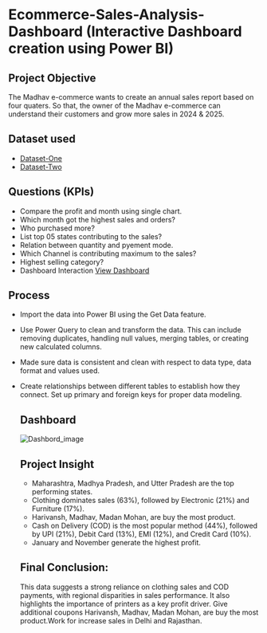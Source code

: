 # Ecommerce-Sales-Analysis-Dashboard (Interactive Dashboard creation using Power BI)

## Project Objective
The Madhav e-commerce wants to create an annual sales report based on four quaters. So that, the owner of the Madhav e-commerce can understand their customers and grow more sales in 2024 & 2025.

## Dataset used
- <a href="https://github.com/shubham-4141/Ecommerce-Sales-Analysis-Dashboard/blob/main/Details.csv">Dataset-One</a>
- <a href="https://github.com/shubham-4141/Ecommerce-Sales-Analysis-Dashboard/blob/main/Orders.csv">Dataset-Two</a>

## Questions (KPIs)
- Compare the profit and month using single chart.
- Which month got the highest sales and orders?
- Who purchased more?
- List top 05 states contributing to the sales?
- Relation between quantity and pyement mode.
- Which Channel is contributing maximum to the sales?
- Highest selling category?
- Dashboard Interaction <a href="https://github.com/shubham-4141/Ecommerce-Sales-Analysis-Dashboard/blob/main/Dashbord_image.png">View Dashboard</a>

## Process
- Import the data into Power BI using the Get Data feature.
- Use Power Query to clean and transform the data. This can include removing duplicates, handling null values, merging tables, or creating new calculated columns.
- Made sure data is consistent and clean with respect to data type, data format and values used.
- Create relationships between different tables to establish how they connect. Set up primary and foreign keys for proper data modeling.

  ## Dashboard
  ![Dashbord_image](https://github.com/user-attachments/assets/80abcad3-a9ad-4c2c-b1d5-26bc0b566e10)

  ## Project Insight
  - Maharashtra, Madhya Pradesh, and Utter Pradesh are the top performing states.
  - Clothing dominates sales (63%), followed by Electronic (21%) and Furniture (17%).
  - Harivansh, Madhav, Madan Mohan, are buy the most product.
  - Cash on Delivery (COD) is the most popular method (44%), followed by UPI (21%), Debit Card (13%), EMI (12%), and Credit Card (10%).
  - January and November generate the highest profit.
 
  ## Final Conclusion:
  This data suggests a strong reliance on clothing sales and COD payments, with regional disparities in sales performance. It also highlights the importance of printers as a key profit driver. Give additional 
  coupons Harivansh, Madhav, Madan Mohan, are buy the most product.Work for increase sales in Delhi and Rajasthan.
  


